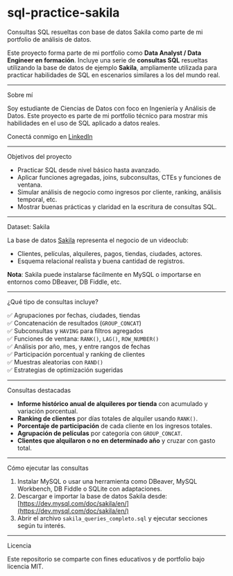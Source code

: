 # sql-practice-sakila
Consultas SQL resueltas con base de datos Sakila como parte de mi portfolio de análisis de datos.

Este proyecto forma parte de mi portfolio como **Data Analyst / Data Engineer en formación**. Incluye una serie de **consultas SQL** resueltas utilizando la base de datos de ejemplo **Sakila**, ampliamente utilizada para practicar habilidades de SQL en escenarios similares a los del mundo real.

---

Sobre mí

Soy estudiante de Ciencias de Datos con foco en Ingeniería y Análisis de Datos. Este proyecto es parte de mi portfolio técnico para mostrar mis habilidades en el uso de SQL aplicado a datos reales.

Conectá conmigo en [LinkedIn](https://www.linkedin.com/in/salasj/)

---

Objetivos del proyecto

- Practicar SQL desde nivel básico hasta avanzado.
- Aplicar funciones agregadas, joins, subconsultas, CTEs y funciones de ventana.
- Simular análisis de negocio como ingresos por cliente, ranking, análisis temporal, etc.
- Mostrar buenas prácticas y claridad en la escritura de consultas SQL.

---

Dataset: Sakila

La base de datos [Sakila](https://dev.mysql.com/doc/sakila/en/) representa el negocio de un videoclub:
- Clientes, películas, alquileres, pagos, tiendas, ciudades, actores.
- Esquema relacional realista y buena cantidad de registros.

**Nota**: Sakila puede instalarse fácilmente en MySQL o importarse en entornos como DBeaver, DB Fiddle, etc.

---

¿Qué tipo de consultas incluye?

✅ Agrupaciones por fechas, ciudades, tiendas  
✅ Concatenación de resultados (`GROUP_CONCAT`)  
✅ Subconsultas y `HAVING` para filtros agregados  
✅ Funciones de ventana: `RANK()`, `LAG()`, `ROW_NUMBER()`  
✅ Análisis por año, mes, y entre rangos de fechas  
✅ Participación porcentual y ranking de clientes  
✅ Muestras aleatorias con `RAND()`  
✅ Estrategias de optimización sugeridas

---

Consultas destacadas

- **Informe histórico anual de alquileres por tienda** con acumulado y variación porcentual.
- **Ranking de clientes** por días totales de alquiler usando `RANK()`.
- **Porcentaje de participación** de cada cliente en los ingresos totales.
- **Agrupación de películas** por categoría con `GROUP_CONCAT`.
- **Clientes que alquilaron o no en determinado año** y cruzar con gasto total.

---
 Cómo ejecutar las consultas

1. Instalar MySQL o usar una herramienta como DBeaver, MySQL Workbench, DB Fiddle o SQLite con adaptaciones.
2. Descargar e importar la base de datos Sakila desde:
   [https://dev.mysql.com/doc/sakila/en/](https://dev.mysql.com/doc/sakila/en/)
3. Abrir el archivo `sakila_queries_completo.sql` y ejecutar secciones según tu interés.

---

Licencia

Este repositorio se comparte con fines educativos y de portfolio bajo licencia MIT.

